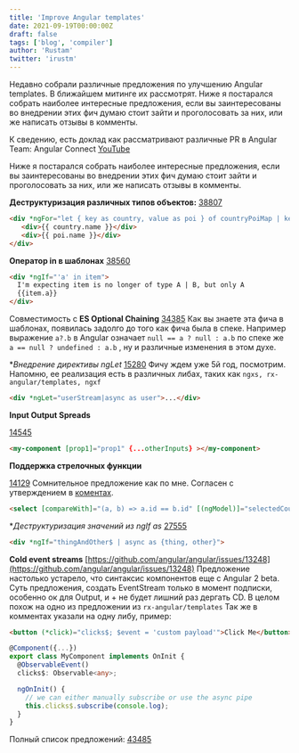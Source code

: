 ```yaml
---
title: 'Improve Angular templates'
date: 2021-09-19T00:00:00Z
draft: false
tags: ['blog', 'compiler']
author: 'Rustam'
twitter: 'irustm'
---
```


Недавно собрали различные предложения по улучшению Angular templates. В ближайшем митинге их рассмотрят. Ниже я постарался собрать наиболее интересные предложения, если вы заинтересованы во внедрении этих фич думаю стоит зайти и проголосовать за них, или же написать отзывы в комменты.

<!--more-->

К сведению, есть доклад как рассматривают различные PR в Angular Team: Angular Connect [YouTube](https://www.youtube.com/watch?v=6Zfk0OcFGn4&ab_channel=AngularConnect)

Ниже я постарался собрать наиболее интересные предложения, если вы заинтересованы во внедрении этих фич думаю стоит зайти и проголосовать за них, или же написать отзывы в комменты.

**Деструктуризация различных типов объектов:** [38807](https://github.com/angular/angular/issues/38807)

```html
<div *ngFor="let { key as country, value as poi } of countryPoiMap | keyvalue">
   <div>{{ country.name }}</div>
   <div>{{ poi.name }}</div>
</div>
```

**Оператор in в шаблонах**
[38560](https://github.com/angular/angular/issues/38560)

```html
<div *ngIf="'a' in item">
  I'm expecting item is no longer of type A | B, but only A
  {{item.a}}
</div>
```

Совместимость с **ES Optional Chaining**
[34385](https://github.com/angular/angular/issues/34385)
Как вы знаете эта фича в шаблонах, появилась задолго до того как фича была в спеке.
Например выражение `a?.b` в Angular означает `null == a ? null : a.b` по спеке же `a == null ? undefined : a.b` , ну и различные изменения в этом духе.


**Внедрение директивы *ngLet**
[15280](https://github.com/angular/angular/issues/15280)
Фичу ждем уже 5й год, посмотрим. Напомню, ее реализация есть в различных либах, таких как `ngxs, rx-angular/templates, ngxf`

```html
<div *ngLet="userStream|async as user">...</div>
```

**Input Output Spreads**

[14545](https://github.com/angular/angular/issues/14545)

```html
<my-component [prop1]="prop1" {...otherInputs} ></my-component>
```

**Поддержка стрелочных функции**

[14129](https://github.com/angular/angular/issues/14129)
Сомнительное предложение как по мне. Согласен с утверждением в [коментах](https://github.com/angular/angular/issues/14129#issuecomment-275645024).

```html
<select [compareWith]="(a, b) => a.id == b.id" [(ngModel)]="selectedCountries"> ...
```

**Деструктуризация значений из *ngIf as** 
[27555](https://github.com/angular/angular/issues/27555)

```html
<div *ngIf="thingAndOther$ | async as {thing, other}">
```

**Cold event streams**
[https://github.com/angular/angular/issues/13248](https://github.com/angular/angular/issues/13248)
Предложение настолько устарело, что синтаксис компонентов еще с Angular 2 beta. Суть предложения, создать EventStream только в момент подписки, особенно ок для Output, и + не будет лишний раз дергать CD. В целом похож на одно из предложении из `rx-angular/templates` Так же в комментах указали на одну либу, пример:

```html
<button (*click)="clicks$; $event = 'custom payload'">Click Me</button>
```

```ts
@Component({...})
export class MyComponent implements OnInit {
  @ObservableEvent()
  clicks$: Observable<any>;

  ngOnInit() {
    // we can either manually subscribe or use the async pipe
    this.clicks$.subscribe(console.log);
  }
}

```

Полный список предложений: [43485](https://github.com/angular/angular/issues/43485)
